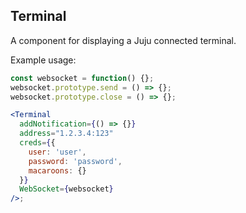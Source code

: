 ## Terminal

A component for displaying a Juju connected terminal.

Example usage:

```jsx
const websocket = function() {};
websocket.prototype.send = () => {};
websocket.prototype.close = () => {};

<Terminal
  addNotification={() => {}}
  address="1.2.3.4:123"
  creds={{
    user: 'user',
    password: 'password',
    macaroons: {}
  }}
  WebSocket={websocket}
/>;
```
